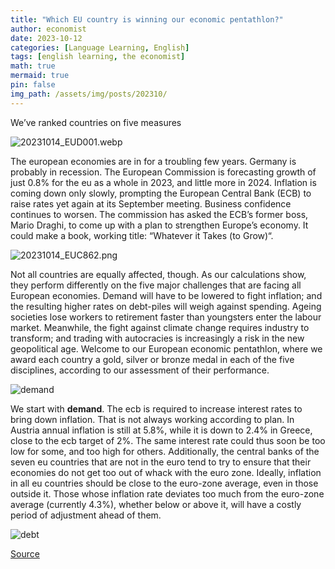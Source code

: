 ```yaml
---
title: "Which EU country is winning our economic pentathlon?"
author: economist
date: 2023-10-12
categories: [Language Learning, English]
tags: [english learning, the economist]
math: true
mermaid: true
pin: false
img_path: /assets/img/posts/202310/
---
```


We’ve ranked countries on five measures

![20231014_EUD001.webp](20231014_EUD001.webp)

The european economies are in for a troubling few years. Germany is probably in recession. The European Commission is forecasting growth of just 0.8% for the eu as a whole in 2023, and little more in 2024. Inflation is coming down only slowly, prompting the European Central Bank (ECB) to raise rates yet again at its September meeting. Business confidence continues to worsen. The commission has asked the ECB’s former boss, Mario Draghi, to come up with a plan to strengthen Europe’s economy. It could make a book, working title: “Whatever it Takes (to Grow)“.

![20231014_EUC862.png](20231014_EUC862.png)

Not all countries are equally affected, though. As our calculations show, they perform differently on the five major challenges that are facing all European economies. Demand will have to be lowered to fight inflation; and the resulting higher rates on debt-piles will weigh against spending. Ageing societies lose workers to retirement faster than youngsters enter the labour market. Meanwhile, the fight against climate change requires industry to transform; and trading with autocracies is increasingly a risk in the new geopolitical age. Welcome to our European economic pentathlon, where we award each country a gold, silver or bronze medal in each of the five disciplines, according to our assessment of their performance.

![demand](20231014_EUC982.png)

We start with **demand**. The ecb is required to increase interest rates to bring down inflation. That is not always working according to plan. In Austria annual inflation is still at 5.8%, while it is down to 2.4% in Greece, close to the ecb target of 2%. The same interest rate could thus soon be too low for some, and too high for others. Additionally, the central banks of the seven eu countries that are not in the euro tend to try to ensure that their economies do not get too out of whack with the euro zone. Ideally, inflation in all eu countries should be close to the euro-zone average, even in those outside it. Those whose inflation rate deviates too much from the euro-zone average (currently 4.3%), whether below or above it, will have a costly period of adjustment ahead of them.

![debt](20231014_EUC983.png)




[Source](https://www.economist.com/europe/2023/10/12/our-european-economic-pentathlon)
